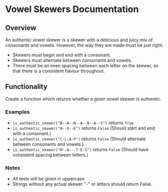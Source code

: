 # Vowel Skewers Documentation

## Overview

An authentic vowel skewer is a skewer with a delicious and juicy mix of consonants and vowels. However, the way they are made must be just right:

- Skewers must begin and end with a consonant.
- Skewers must alternate between consonants and vowels.
- There must be an even spacing between each letter on the skewer, so that there is a consistent flavour throughout.

## Functionality

Create a function which returns whether a given vowel skewer is authentic.

### Examples

- `is_authentic_skewer("B--A--N--A--N--A--S")` returns `True`
- `is_authentic_skewer("A--X--E")` returns `False` (Should start and end with a consonant.)
- `is_authentic_skewer("C-L-A-P")` returns `False` (Should alternate between consonants and vowels.)
- `is_authentic_skewer("M--A---T-E-S")` returns `False` (Should have consistent spacing between letters.)

### Notes

- All tests will be given in uppercase.
- Strings without any actual skewer "-" or letters should return False.